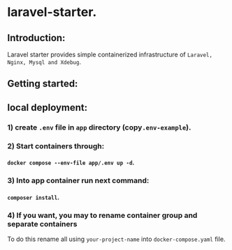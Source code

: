 # laravel-starter.

## Introduction:

Laravel starter provides simple containerized infrastructure of `Laravel, Nginx, Mysql and Xdebug`.

## Getting started:

## local deployment:

### 1) create `.env` file in `app` directory (copy`.env-example`).
### 2) Start containers through:
#### `docker compose --env-file app/.env up -d`.
### 3) Into app container run next command:
#### `composer install`.
### 4) If you want, you may to rename container group and separate containers
To do this rename all using `your-project-name` into `docker-compose.yaml` file.
